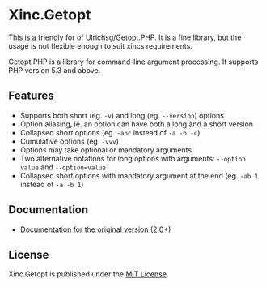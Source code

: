 Xinc.Getopt
===========

This is a friendly for of Ulrichsg/Getopt.PHP. It is a fine library,
but the usage is not flexible enough to suit xincs requirements.

Getopt.PHP is a library for command-line argument processing. It supports 
PHP version 5.3 and above.

Features
--------

* Supports both short (eg. `-v`) and long (eg. `--version`) options
* Option aliasing, ie. an option can have both a long and a short version
* Collapsed short options (eg. `-abc` instead of `-a -b -c`)
* Cumulative options (eg. `-vvv`)
* Options may take optional or mandatory arguments
* Two alternative notations for long options with arguments: `--option value` and `--option=value`
* Collapsed short options with mandatory argument at the end (eg. `-ab 1` instead of `-a -b 1`)

Documentation
-------------

* [Documentation for the original version (2.0+)](http://ulrichsg.github.io/getopt-php/)

License
-------

Xinc.Getopt is published under the [MIT License](http://www.opensource.org/licenses/mit-license.php).

